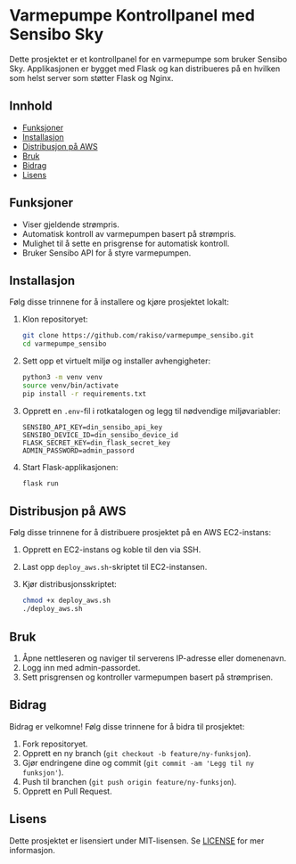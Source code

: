 # Varmepumpe Kontrollpanel med Sensibo Sky

Dette prosjektet er et kontrollpanel for en varmepumpe som bruker Sensibo Sky. Applikasjonen er bygget med Flask og kan distribueres på en hvilken som helst server som støtter Flask og Nginx.

## Innhold

- [Funksjoner](#funksjoner)
- [Installasjon](#installasjon)
- [Distribusjon på AWS](#distribusjon-på-aws)
- [Bruk](#bruk)
- [Bidrag](#bidrag)
- [Lisens](#lisens)

## Funksjoner

- Viser gjeldende strømpris.
- Automatisk kontroll av varmepumpen basert på strømpris.
- Mulighet til å sette en prisgrense for automatisk kontroll.
- Bruker Sensibo API for å styre varmepumpen.

## Installasjon

Følg disse trinnene for å installere og kjøre prosjektet lokalt:

1. Klon repositoryet:
    ```bash
    git clone https://github.com/rakiso/varmepumpe_sensibo.git
    cd varmepumpe_sensibo
    ```

2. Sett opp et virtuelt miljø og installer avhengigheter:
    ```bash
    python3 -m venv venv
    source venv/bin/activate
    pip install -r requirements.txt
    ```

3. Opprett en `.env`-fil i rotkatalogen og legg til nødvendige miljøvariabler:
    ```env
    SENSIBO_API_KEY=din_sensibo_api_key
    SENSIBO_DEVICE_ID=din_sensibo_device_id
    FLASK_SECRET_KEY=din_flask_secret_key
    ADMIN_PASSWORD=admin_passord
    ```

4. Start Flask-applikasjonen:
    ```bash
    flask run
    ```

## Distribusjon på AWS

Følg disse trinnene for å distribuere prosjektet på en AWS EC2-instans:

1. Opprett en EC2-instans og koble til den via SSH.

2. Last opp `deploy_aws.sh`-skriptet til EC2-instansen.

3. Kjør distribusjonsskriptet:
    ```bash
    chmod +x deploy_aws.sh
    ./deploy_aws.sh
    ```

## Bruk

1. Åpne nettleseren og naviger til serverens IP-adresse eller domenenavn.
2. Logg inn med admin-passordet.
3. Sett prisgrensen og kontroller varmepumpen basert på strømprisen.

## Bidrag

Bidrag er velkomne! Følg disse trinnene for å bidra til prosjektet:

1. Fork repositoryet.
2. Opprett en ny branch (`git checkout -b feature/ny-funksjon`).
3. Gjør endringene dine og commit (`git commit -am 'Legg til ny funksjon'`).
4. Push til branchen (`git push origin feature/ny-funksjon`).
5. Opprett en Pull Request.

## Lisens

Dette prosjektet er lisensiert under MIT-lisensen. Se [LICENSE](LICENSE) for mer informasjon.

